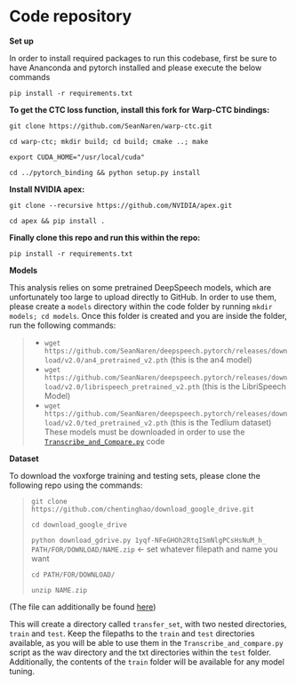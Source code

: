 # Code repository
**Set up**

In order to install required packages to run this codebase, first be sure to have Ananconda and pytorch installed and please execute the below commands

`pip install -r requirements.txt`

**To get the CTC loss function, install this fork for Warp-CTC bindings:**

`git clone https://github.com/SeanNaren/warp-ctc.git`

`cd warp-ctc; mkdir build; cd build; cmake ..; make`

`export CUDA_HOME="/usr/local/cuda"`

`cd ../pytorch_binding && python setup.py install`


**Install NVIDIA apex:**

`git clone --recursive https://github.com/NVIDIA/apex.git`

`cd apex && pip install .`

**Finally clone this repo and run this within the repo:**

`pip install -r requirements.txt`

**Models**

This analysis relies on some pretrained DeepSpeech models, which are unfortunately too large to upload directly to GitHub. In order to use them, please create a `models` directory within the code folder by running `mkdir models; cd models`. Once this folder is created and you are inside the folder, run the following commands:

> - `wget https://github.com/SeanNaren/deepspeech.pytorch/releases/download/v2.0/an4_pretrained_v2.pth` (this is the an4 model)
> - `wget https://github.com/SeanNaren/deepspeech.pytorch/releases/download/v2.0/librispeech_pretrained_v2.pth` (this is the LibriSpeech Model)
> - `wget https://github.com/SeanNaren/deepspeech.pytorch/releases/download/v2.0/ted_pretrained_v2.pth` (this is the Tedlium dataset)
These models must be downloaded in order to use the [`Transcribe_and_Compare.py`](https://github.com/TripelA/ML2_FinalProject/blob/master/code/Transcribe_and_compare.py) code

**Dataset**

To download the voxforge training and testing sets, please clone the following repo using the commands:

> `git clone https://github.com/chentinghao/download_google_drive.git`
>
> `cd download_google_drive`
>
> `python download_gdrive.py 1yqf-NFeGHOh2RtqISmNlgPCsHsNuM_h_ PATH/FOR/DOWNLOAD/NAME.zip` <- set whatever filepath and name you want
>
> `cd PATH/FOR/DOWNLOAD/`
>
> `unzip NAME.zip`

(The file can additionally be found [here](https://drive.google.com/file/d/1yqf-NFeGHOh2RtqISmNlgPCsHsNuM_h_/view?usp=sharing))

This will create a directory called `transfer_set`, with two nested directories, `train` and `test`. Keep the filepaths to the `train` and `test` directories available, as you will be able to use them in the `Transcribe_and_compare.py` script as the wav directory and the txt directories within the `test` folder. Additionally, the contents of the `train` folder will be available for any model tuning. 
